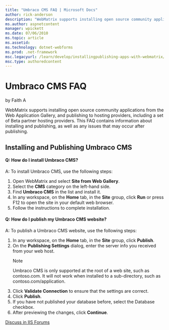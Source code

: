 ```yaml
---
title: "Umbraco CMS FAQ | Microsoft Docs"
author: rick-anderson
description: "WebMatrix supports installing open source community applications from the Web Application Gallery, and publishing to hosting providers, including a set of Be..."
ms.author: aspnetcontent
manager: wpickett
ms.date: 07/06/2010
ms.topic: article
ms.assetid: 
ms.technology: dotnet-webforms
ms.prod: .net-framework
msc.legacyurl: /learn/develop/installingpublishing-apps-with-webmatrix/umbraco-cms-faq
msc.type: authoredcontent
---
```

Umbraco CMS FAQ
====================
by Faith A

WebMatrix supports installing open source community applications from the Web Application Gallery, and publishing to hosting providers, including a set of Beta partner hosting providers. This FAQ contains information about installing and publishing, as well as any issues that may occur after publishing.

## Installing and Publishing Umbraco CMS

#### Q: How do I install Umbraco CMS?

A: To install Umbraco CMS, use the following steps:

1. Open WebMatrix and select **Site from Web Gallery**.
2. Select the **CMS** category on the left-hand side.
3. Find **Umbraco CMS** in the list and install it.
4. In any workspace, on the **Home** tab, in the **Site** group, click **Run** or press F12 to open the site in your default web browser.
5. Follow the instructions to complete installation.

#### Q: How do I publish my Umbraco CMS website?

A: To publish a Umbraco CMS website, use the following steps:

1. In any workspace, on the **Home** tab, in the **Site** group, click **Publish**.
2. On the **Publishing Settings** dialog, enter the server info you received from your web host.  
    > [!NOTE]
    > Umbraco CMS is only supported at the root of a web site, such as contoso.com. It will not work when installed to a sub-directory, such as contoso.com/application.
3. Click **Validate Connection** to ensure that the settings are correct.
4. Click **Publish**.
5. If you have not published your database before, select the Database checkbox.
6. After previewing the changes, click **Continue**.
  
  
[Discuss in IIS Forums](https://forums.iis.net/1166.aspx)